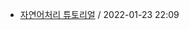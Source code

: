 - [자연어처리 튜토리얼](https://github.com/codingpot/newsletter_awesome_articles/blob/main/archive/1/2022-01-23+nlp-tutorial-repo.yaml) / 2022-01-23 22:09
